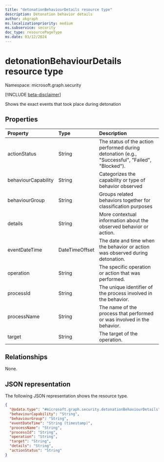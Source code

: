 ```yaml
---
title: "detonationBehaviourDetails resource type"
description: Detonation behavior details
author: akgraph
ms.localizationpriority: medium
ms.subservice: security
doc_type: resourcePageType
ms.date: 03/12/2024
---
```


# detonationBehaviourDetails resource type

Namespace: microsoft.graph.security

[!INCLUDE [beta-disclaimer](../../includes/beta-disclaimer.md)]

Shows the exact events that took place during detonation


## Properties
|Property|Type|Description|
|:---|:---|:---|
|actionStatus|String|The status of the action performed during detonation (e.g., "Successful", "Failed", "Blocked").|
|behaviourCapability|String|Categorizes the capability or type of behavior observed|
|behaviourGroup|String|Groups related behaviors together for classification purposes|
|details|String|More contextual information about the observed behavior or action.|
|eventDateTime|DateTimeOffset|The date and time when the behavior or action was observed during detonation.|
|operation|String|The specific operation or action that was performed.|
|processId|String|The unique identifier of the process involved in the behavior.|
|processName|String|The name of the process that performed or was involved in the behavior.|
|target|String|The target of the operation.|

## Relationships
None.

## JSON representation
The following JSON representation shows the resource type.
<!-- {
  "blockType": "resource",
  "@odata.type": "microsoft.graph.security.detonationBehaviourDetails"
}
-->
``` json
{
  "@odata.type": "#microsoft.graph.security.detonationBehaviourDetails",
  "behaviourCapability": "String",
  "behaviourGroup": "String",
  "eventDateTime": "String (timestamp)",
  "processName": "String",
  "processId": "String",
  "operation": "String",
  "target": "String",
  "details": "String",
  "actionStatus": "String"
}
```

